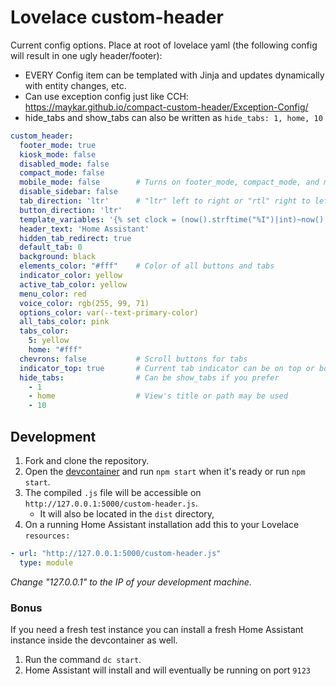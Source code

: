 # Lovelace custom-header

Current config options. Place at root of lovelace yaml (the following config
will result in one ugly header/footer):

* EVERY Config item can be templated with Jinja and updates dynamically with entity changes, etc.
* Can use exception config just like CCH: https://maykar.github.io/compact-custom-header/Exception-Config/
* hide_tabs and show_tabs can also be written as `hide_tabs: 1, home, 10`

```yaml
custom_header:
  footer_mode: true
  kiosk_mode: false
  disabled_mode: false
  compact_mode: false
  mobile_mode: false        # Turns on footer_mode, compact_mode, and makes button and tab directions right to left
  disable_sidebar: false
  tab_direction: 'ltr'      # "ltr" left to right or "rtl" right to left
  button_direction: 'ltr'
  template_variables: '{% set clock = (now().strftime("%I")|int)~now().strftime(":%M") %}'
  header_text: 'Home Assistant'
  hidden_tab_redirect: true
  default_tab: 0
  background: black
  elements_color: "#fff"    # Color of all buttons and tabs
  indicator_color: yellow
  active_tab_color: yellow
  menu_color: red
  voice_color: rgb(255, 99, 71)
  options_color: var(--text-primary-color)
  all_tabs_color: pink
  tabs_color:
    5: yellow
    home: "#fff"
  chevrons: false           # Scroll buttons for tabs
  indicator_top: true       # Current tab indicator can be on top or bottom
  hide_tabs:                # Can be show_tabs if you prefer
    - 1
    - home                  # View's title or path may be used
    - 10

```

## Development

1. Fork and clone the repository.
2. Open the [devcontainer][devcontainer] and run `npm start` when it's ready or
   run `npm start`.
3. The compiled `.js` file will be accessible on
   `http://127.0.0.1:5000/custom-header.js`.
   - It will also be located in the `dist` directory,
4. On a running Home Assistant installation add this to your Lovelace
   `resources:`

```yaml
- url: "http://127.0.0.1:5000/custom-header.js"
  type: module
```

_Change "127.0.0.1" to the IP of your development machine._

### Bonus

If you need a fresh test instance you can install a fresh Home Assistant instance inside the devcontainer as well.

1. Run the command `dc start`.
2. Home Assistant will install and will eventually be running on port `9123`

<!--Links -->

[devcontainer]: https://code.visualstudio.com/docs/remote/containers
